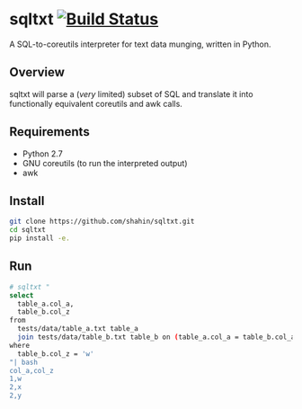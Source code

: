 # sqltxt [![Build Status](https://travis-ci.org/shahin/sqltxt.svg?branch=master)](https://travis-ci.org/shahin/sqltxt)
A SQL-to-coreutils interpreter for text data munging, written in Python.

## Overview
sqltxt will parse a (*very* limited) subset of SQL and translate it into functionally equivalent coreutils and awk calls.

## Requirements

* Python 2.7
* GNU coreutils (to run the interpreted output)
* awk

## Install

```bash
git clone https://github.com/shahin/sqltxt.git
cd sqltxt
pip install -e.
```

## Run

```bash
# sqltxt "
select
  table_a.col_a,
  table_b.col_z
from
  tests/data/table_a.txt table_a
  join tests/data/table_b.txt table_b on (table_a.col_a = table_b.col_a)
where
  table_b.col_z = 'w'
"| bash
col_a,col_z
1,w
2,x
2,y
